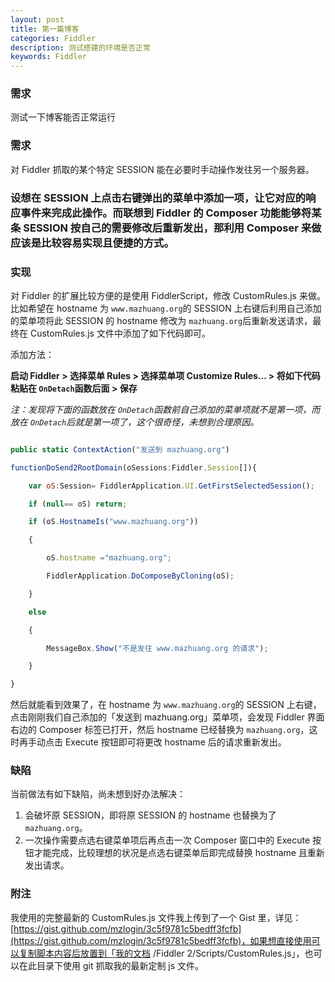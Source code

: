 ```yaml
---
layout: post
title: 第一篇博客
categories: Fiddler
description: 测试搭建的环境是否正常
keywords: Fiddler
---
```

### 需求

测试一下博客能否正常运行

### 需求

对 Fiddler 抓取的某个特定 SESSION 能在必要时手动操作发往另一个服务器。

### 设想在 SESSION 上点击右键弹出的菜单中添加一项，让它对应的响应事件来完成此操作。而联想到 Fiddler 的 Composer 功能能够将某条 SESSION 按自己的需要修改后重新发出，那利用 Composer 来做应该是比较容易实现且便捷的方式。

### 实现

对 Fiddler 的扩展比较方便的是使用 FiddlerScript，修改 CustomRules.js 来做。比如希望在 hostname 为 `www.mazhuang.org`的 SESSION 上右键后利用自己添加的菜单项将此 SESSION 的 hostname 修改为 `mazhuang.org`后重新发送请求，最终在 CustomRules.js 文件中添加了如下代码即可。

添加方法：

**启动 Fiddler > 选择菜单 Rules > 选择菜单项 Customize Rules... > 将如下代码粘贴在 `OnDetach`函数后面 > 保存**

*注：发现将下面的函数放在 `OnDetach`函数前自己添加的菜单项就不是第一项，而放在 `OnDetach`后就是第一项了，这个很奇怪，未想到合理原因。*

```js

public static ContextAction("发送到 mazhuang.org")

functionDoSend2RootDomain(oSessions:Fiddler.Session[]){

    var oS:Session= FiddlerApplication.UI.GetFirstSelectedSession();

    if (null== oS) return;

    if (oS.HostnameIs("www.mazhuang.org"))

    {

        oS.hostname ="mazhuang.org";

        FiddlerApplication.DoComposeByCloning(oS);

    }

    else

    {

        MessageBox.Show("不是发往 www.mazhuang.org 的请求");

    }

}

```

然后就能看到效果了，在 hostname 为 `www.mazhuang.org`的 SESSION 上右键，点击刚刚我们自己添加的「发送到 mazhuang.org」菜单项，会发现 Fiddler 界面右边的 Composer 标签已打开，然后 hostname 已经替换为 `mazhuang.org`，这时再手动点击 Execute 按钮即可将更改 hostname 后的请求重新发出。

### 缺陷

当前做法有如下缺陷，尚未想到好办法解决：

1. 会破坏原 SESSION，即将原 SESSION 的 hostname 也替换为了 `mazhuang.org`。
2. 一次操作需要点选右键菜单项后再点击一次 Composer 窗口中的 Execute 按钮才能完成，比较理想的状况是点选右键菜单后即完成替换 hostname 且重新发出请求。

### 附注

我使用的完整最新的 CustomRules.js 文件我上传到了一个 Gist 里，详见：[https://gist.github.com/mzlogin/3c5f9781c5bedff3fcfb](https://gist.github.com/mzlogin/3c5f9781c5bedff3fcfb)，如果想直接使用可以复制脚本内容后放置到「我的文档 /Fiddler 2/Scripts/CustomRules.js」，也可以在此目录下使用 git 抓取我的最新定制 js 文件。
